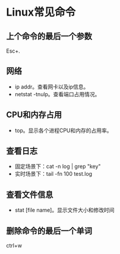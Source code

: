 # Linux常见命令

## 上个命令的最后一个参数

Esc+.

## 网络

- ip addr。查看网卡以及ip信息。
- netstat -tnulp。查看端口占用情况。

## CPU和内存占用

- top。显示各个进程CPU和内存的占用率。

## 查看日志

- 固定场景下：cat -n log | grep "key"
- 实时场景下：tail -fn 100 test.log 

## 查看文件信息

- stat [file name]。显示文件大小和修改时间

## 删除命令的最后一个单词

ctrl+w
